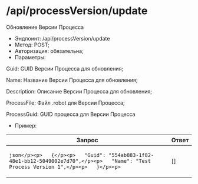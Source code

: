 # /api/processVersion/update

Обновление Версии Процесса

* Эндпоинт: /api/processVersion/update
* Метод: POST;
* Авторизация: обязательна;
* Параметры:

Guid: GUID Версии Процесса для обновления;

Name: Название Версии Процесса для обновления;

Description: Описание Версии Процесса для обновления;

ProcessFile: Файл .robot для Версии Процесса;

ProcessGuid: GUID процесса для Версии Процесса &#x20;

* Пример:

| Запрос                                                                                                                                                | Ответ                |
| ----------------------------------------------------------------------------------------------------------------------------------------------------- | -------------------- |
| <p>```json</p><p>   {</p><p>   "Guid": "554ab883-1f82-48e1-bb12-5049002e7d70",</p><p>   "Name": "Test Process Version 1",</p><p>   }</p><p>   ```</p> | <p>  []</p><p>  </p> |
